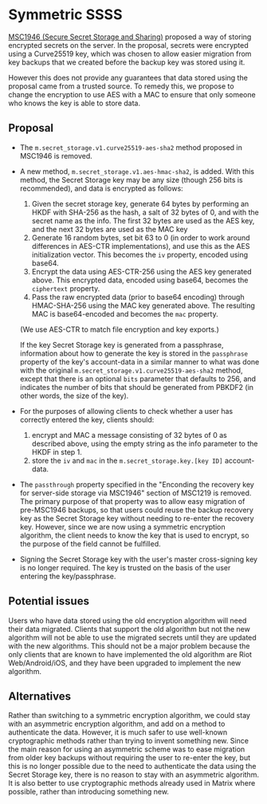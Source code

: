# Symmetric SSSS

[MSC1946 (Secure Secret Storage and
Sharing)](https://github.com/matrix-org/matrix-doc/pull/1946) proposed a way of
storing encrypted secrets on the server.  In the proposal, secrets were
encrypted using a Curve25519 key, which was chosen to allow easier migration
from key backups that we created before the backup key was stored using it.

However this does not provide any guarantees that data stored using the
proposal came from a trusted source.  To remedy this, we propose to change the
encryption to use AES with a MAC to ensure that only someone who knows the key
is able to store data.

## Proposal

* The `m.secret_storage.v1.curve25519-aes-sha2` method proposed in MSC1946 is
  removed.

* A new method, `m.secret_storage.v1.aes-hmac-sha2`, is added.  With this
  method, the Secret Storage key may be any size (though 256 bits is
  recommended), and data is encrypted as follows:

  1. Given the secret storage key, generate 64 bytes by performing an HKDF with
     SHA-256 as the hash, a salt of 32 bytes of 0, and with the secret name as
     the info.  The first 32 bytes are used as the AES key, and the next 32 bytes
     are used as the MAC key
  2. Generate 16 random bytes, set bit 63 to 0 (in order to work around
     differences in AES-CTR implementations), and use this as the AES
     initialization vector.  This becomes the `iv` property, encoded using base64.
  3. Encrypt the data using AES-CTR-256 using the AES key generated above.  This
     encrypted data, encoded using base64, becomes the `ciphertext` property.
  4. Pass the raw encrypted data (prior to base64 encoding) through HMAC-SHA-256
     using the MAC key generated above.  The resulting MAC is base64-encoded and
     becomes the `mac` property.

  (We use AES-CTR to match file encryption and key exports.)

  If the key Secret Storage key is generated from a passphrase, information
  about how to generate the key is stored in the `passphrase` property of the
  key's account-data in a similar manner to what was done with the original
  `m.secret_storage.v1.curve25519-aes-sha2` method, except that there is an
  optional `bits` parameter that defaults to 256, and indicates the number of
  bits that should be generated from PBKDF2 (in other words, the size of the
  key).

* For the purposes of allowing clients to check whether a user has correctly
  entered the key, clients should:

  1. encrypt and MAC a message consisting of 32 bytes of 0 as described above,
     using the empty string as the info parameter to the HKDF in step 1.
  2. store the `iv` and `mac` in the `m.secret_storage.key.[key ID]`
     account-data.

* The `passthrough` property specified in the "Enconding the recovery key for
  server-side storage via MSC1946" section of MSC1219 is removed.  The primary
  purpose of that property was to allow easy migration of pre-MSC1946 backups,
  so that users could reuse the backup recovery key as the Secret Storage key
  without needing to re-enter the recovery key.  However, since we are now
  using a symmetric encryption algorithm, the client needs to know the key that
  is used to encrypt, so the purpose of the field cannot be fulfilled.

* Signing the Secret Storage key with the user's master cross-signing key is no
  longer required.  The key is trusted on the basis of the user entering the
  key/passphrase.


## Potential issues

Users who have data stored using the old encryption algorithm will need their
data migrated.  Clients that support the old algorithm but not the new
algorithm will not be able to use the migrated secrets until they are updated
with the new algorithms.  This should not be a major problem because the only
clients that are known to have implemented the old algorithm are Riot
Web/Android/iOS, and they have been upgraded to implement the new algorithm.


## Alternatives

Rather than switching to a symmetric encryption algorithm, we could stay with
an asymmetric encryption algorithm, and add on a method to authenticate the
data.  However, it is much safer to use well-known cryptographic methods rather
than trying to invent something new.  Since the main reason for using an
asymmetric scheme was to ease migration from older key backups without
requiring the user to re-enter the key, but this is no longer possible due to
the need to authenticate the data using the Secret Storage key, there is no
reason to stay with an asymmetric algorithm.  It is also better to use
cryptographic methods already used in Matrix where possible, rather than
introducing something new.
